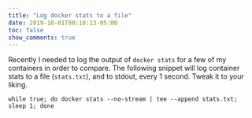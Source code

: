 ```yaml
---
title: "Log docker stats to a file"
date: 2019-10-01T00:10:13-05:00
toc: false
show_comments: true
---
```


Recently I needed to log the output of `docker stats` for a few of my containers in order to compare. The following snippet will log container stats to a file (`stats.txt`), and to stdout, every 1 second. Tweak it to your liking.

```
while true; do docker stats --no-stream | tee --append stats.txt; sleep 1; done
```
